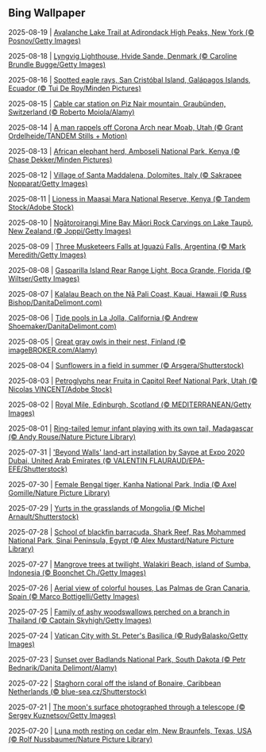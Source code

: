 ## Bing Wallpaper
2025-08-19 | [Avalanche Lake Trail at Adirondack High Peaks, New York (© Posnov/Getty Images)](./wallpaper/2025-08-19.jpg) 

2025-08-18 | [Lyngvig Lighthouse, Hvide Sande, Denmark (© Caroline Brundle Bugge/Getty Images)](./wallpaper/2025-08-18.jpg) 

2025-08-16 | [Spotted eagle rays, San Cristóbal Island, Galápagos Islands, Ecuador (© Tui De Roy/Minden Pictures)](./wallpaper/2025-08-16.jpg) 

2025-08-15 | [Cable car station on Piz Nair mountain, Graubünden, Switzerland (© Roberto Moiola/Alamy)](./wallpaper/2025-08-15.jpg) 

2025-08-14 | [A man rappels off Corona Arch near Moab, Utah (© Grant Ordelheide/TANDEM Stills + Motion)](./wallpaper/2025-08-14.jpg) 

2025-08-13 | [African elephant herd, Amboseli National Park, Kenya (© Chase Dekker/Minden Pictures)](./wallpaper/2025-08-13.jpg) 

2025-08-12 | [Village of Santa Maddalena, Dolomites, Italy (© Sakrapee Nopparat/Getty Images)](./wallpaper/2025-08-12.jpg) 

2025-08-11 | [Lioness in Maasai Mara National Reserve, Kenya (© Tandem Stock/Adobe Stock)](./wallpaper/2025-08-11.jpg) 

2025-08-10 | [Ngātoroirangi Mine Bay Māori Rock Carvings on Lake Taupō, New Zealand (© Joppi/Getty Images)](./wallpaper/2025-08-10.jpg) 

2025-08-09 | [Three Musketeers Falls at Iguazú Falls, Argentina (© Mark Meredith/Getty Images)](./wallpaper/2025-08-09.jpg) 

2025-08-08 | [Gasparilla Island Rear Range Light, Boca Grande, Florida (© Wiltser/Getty Images)](./wallpaper/2025-08-08.jpg) 

2025-08-07 | [Kalalau Beach on the Nā Pali Coast, Kauai, Hawaii (© Russ Bishop/DanitaDelimont.com)](./wallpaper/2025-08-07.jpg) 

2025-08-06 | [Tide pools in La Jolla, California (© Andrew Shoemaker/DanitaDelimont.com)](./wallpaper/2025-08-06.jpg) 

2025-08-05 | [Great gray owls in their nest, Finland (© imageBROKER.com/Alamy)](./wallpaper/2025-08-05.jpg) 

2025-08-04 | [Sunflowers in a field in summer (© Arsgera/Shutterstock)](./wallpaper/2025-08-04.jpg) 

2025-08-03 | [Petroglyphs near Fruita in Capitol Reef National Park, Utah (© Nicolas VINCENT/Adobe Stock)](./wallpaper/2025-08-03.jpg) 

2025-08-02 | [Royal Mile, Edinburgh, Scotland (© MEDITERRANEAN/Getty Images)](./wallpaper/2025-08-02.jpg) 

2025-08-01 | [Ring-tailed lemur infant playing with its own tail, Madagascar (© Andy Rouse/Nature Picture Library)](./wallpaper/2025-08-01.jpg) 

2025-07-31 | ['Beyond Walls' land-art installation by Saype at Expo 2020 Dubai, United Arab Emirates (© VALENTIN FLAURAUD/EPA-EFE/Shutterstock)](./wallpaper/2025-07-31.jpg) 

2025-07-30 | [Female Bengal tiger, Kanha National Park, India (© Axel Gomille/Nature Picture Library)](./wallpaper/2025-07-30.jpg) 

2025-07-29 | [Yurts in the grasslands of Mongolia (© Michel Arnault/Shutterstock)](./wallpaper/2025-07-29.jpg) 

2025-07-28 | [School of blackfin barracuda, Shark Reef, Ras Mohammed National Park, Sinai Peninsula, Egypt (© Alex Mustard/Nature Picture Library)](./wallpaper/2025-07-28.jpg) 

2025-07-27 | [Mangrove trees at twilight, Walakiri Beach, island of Sumba, Indonesia (© Boonchet Ch./Getty Images)](./wallpaper/2025-07-27.jpg) 

2025-07-26 | [Aerial view of colorful houses, Las Palmas de Gran Canaria, Spain (© Marco Bottigelli/Getty Images)](./wallpaper/2025-07-26.jpg) 

2025-07-25 | [Family of ashy woodswallows perched on a branch in Thailand (© Captain Skyhigh/Getty Images)](./wallpaper/2025-07-25.jpg) 

2025-07-24 | [Vatican City with St. Peter's Basilica (© RudyBalasko/Getty Images)](./wallpaper/2025-07-24.jpg) 

2025-07-23 | [Sunset over Badlands National Park, South Dakota (© Petr Bednarik/Danita Delimont/Alamy)](./wallpaper/2025-07-23.jpg) 

2025-07-22 | [Staghorn coral off the island of Bonaire, Caribbean Netherlands (© blue-sea.cz/Shutterstock)](./wallpaper/2025-07-22.jpg) 

2025-07-21 | [The moon's surface photographed through a telescope (© Sergey Kuznetsov/Getty Images)](./wallpaper/2025-07-21.jpg) 

2025-07-20 | [Luna moth resting on cedar elm, New Braunfels, Texas, USA (© Rolf Nussbaumer/Nature Picture Library)](./wallpaper/2025-07-20.jpg) 

